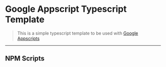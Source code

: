 # Google Appscript Typescript Template
> This is a simple typescript template to be used with [Google Appscripts](https://script.google.com/)

---
## NPM Scripts
